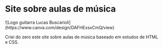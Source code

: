 <h1>Site sobre aulas de música</h1>
![Logo guitarra Lucas Buscarioli](https://www.canva.com/design/DAFHExsxCmQ/view)
<p>Criei do zero este site sobre aulas de música baseado em estudos de HTML e CSS.</p>